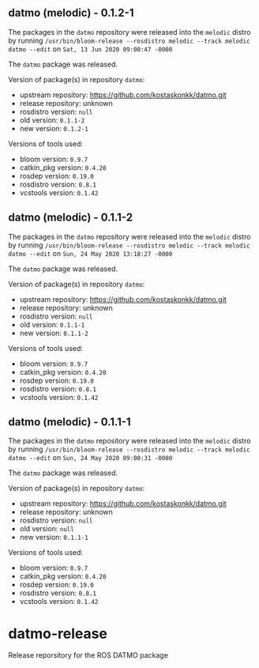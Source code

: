 ## datmo (melodic) - 0.1.2-1

The packages in the `datmo` repository were released into the `melodic` distro by running `/usr/bin/bloom-release --rosdistro melodic --track melodic datmo --edit` on `Sat, 13 Jun 2020 09:00:47 -0000`

The `datmo` package was released.

Version of package(s) in repository `datmo`:

- upstream repository: https://github.com/kostaskonkk/datmo.git
- release repository: unknown
- rosdistro version: `null`
- old version: `0.1.1-2`
- new version: `0.1.2-1`

Versions of tools used:

- bloom version: `0.9.7`
- catkin_pkg version: `0.4.20`
- rosdep version: `0.19.0`
- rosdistro version: `0.8.1`
- vcstools version: `0.1.42`


## datmo (melodic) - 0.1.1-2

The packages in the `datmo` repository were released into the `melodic` distro by running `/usr/bin/bloom-release --rosdistro melodic --track melodic datmo --edit` on `Sun, 24 May 2020 13:18:27 -0000`

The `datmo` package was released.

Version of package(s) in repository `datmo`:

- upstream repository: https://github.com/kostaskonkk/datmo.git
- release repository: unknown
- rosdistro version: `null`
- old version: `0.1.1-1`
- new version: `0.1.1-2`

Versions of tools used:

- bloom version: `0.9.7`
- catkin_pkg version: `0.4.20`
- rosdep version: `0.19.0`
- rosdistro version: `0.8.1`
- vcstools version: `0.1.42`


## datmo (melodic) - 0.1.1-1

The packages in the `datmo` repository were released into the `melodic` distro by running `/usr/bin/bloom-release --rosdistro melodic --track melodic datmo --edit` on `Sun, 24 May 2020 09:00:31 -0000`

The `datmo` package was released.

Version of package(s) in repository `datmo`:

- upstream repository: https://github.com/kostaskonkk/datmo.git
- release repository: unknown
- rosdistro version: `null`
- old version: `null`
- new version: `0.1.1-1`

Versions of tools used:

- bloom version: `0.9.7`
- catkin_pkg version: `0.4.20`
- rosdep version: `0.19.0`
- rosdistro version: `0.8.1`
- vcstools version: `0.1.42`


# datmo-release
Release reporsitory for the ROS DATMO package
